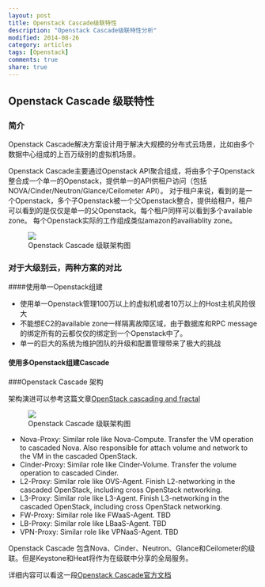 ```yaml
---
layout: post
title: Openstack Cascade级联特性
description: "Openstack Cascade级联特性分析"
modified: 2014-08-26
category: articles
tags: [Openstack]
comments: true
share: true
---
```


## Openstack Cascade 级联特性

### 简介
Openstack Cascade解决方案设计用于解决大规模的分布式云场景，比如由多个数据中心组成的上百万级别的虚拟机场景。

Openstack Cascade主要通过Openstack API聚合组成，将由多个子Openstack整合成一个单一的Openstack，提供单一的API供租户访问（包括NOVA/Cinder/Neutron/Glance/Ceilometer API）。 对于租户来说，看到的是一个Openstack，多个子Openstack被一个父Openstack整合，提供给租户，租户可以看到的是仅仅是单一的父Openstack。每个租户同样可以看到多个available zone。 每个Openstack实际的工作组成类似amazon的availiablity zone。

<figure>
     <a href="{{ site.url }}/images/blog2014/openstack_cascade_01.png"><img src="{{ site.url }}/images/blog2014/openstack_cascade_01.png"></a>
     <figcaption>Openstack Cascade 级联架构图</figcaption>
</figure>

### 对于大级别云，两种方案的对比

####使用单一Openstack组建

* 使用单一Openstack管理100万以上的虚拟机或者10万以上的Host主机风险很大
* 不能想EC2的available zone一样隔离故障区域，由于数据库和RPC message的绑定所有的云都仅仅的绑定到一个Openstack中了。
* 单一的巨大的系统为维护团队的升级和配置管理带来了极大的挑战

#### 使用多Openstack组建Cascade

###Openstack Cascade 架构

架构演进可以参考这篇文章[OpenStack cascading and fractal](https://www.linkedin.com/today/post/article/20140729022031-23841540-openstack-cascading-and-fractal?trk=prof-post)

<figure>
     <a href="{{ site.url }}/images/blog2014/openstack_cascade_02.png"><img src="{{ site.url }}/images/blog2014/openstack_cascade_02.png"></a>
     <figcaption>Openstack Cascade 级联架构图</figcaption>
</figure>

* Nova-Proxy: Similar role like Nova-Compute. Transfer the VM operation to cascaded Nova. Also responsible for attach volume and network to the VM in the cascaded OpenStack.
* Cinder-Proxy: Similar role like Cinder-Volume. Transfer the volume operation to cascaded Cinder.
* L2-Proxy: Similar role like OVS-Agent. Finish L2-networking in the cascaded OpenStack, including cross OpenStack networking.
* L3-Proxy: Similar role like L3-Agent. Finish L3-networking in the cascaded OpenStack, including cross OpenStack networking.
* FW-Proxy: Similar role like FWaaS-Agent. TBD
* LB-Proxy: Similar role like LBaaS-Agent. TBD
* VPN-Proxy: Similar role like VPNaaS-Agent. TBD

Openstack Cascade 包含Nova、Cinder、Neutron、Glance和Ceilometer的级联。但是Keystone和Heat将作为在级联中分享的全局服务。



详细内容可以看这一段[Openstack Cascade官方文档](https://wiki.openstack.org/wiki/OpenStack_cascading_solution)


